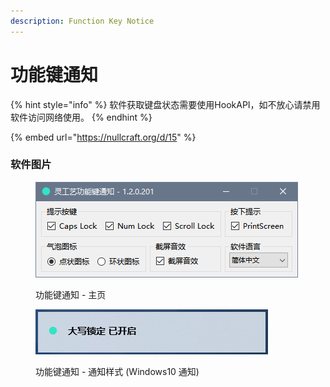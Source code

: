 ```yaml
---
description: Function Key Notice
---
```


# 功能键通知

{% hint style="info" %}
软件获取键盘状态需要使用HookAPI，如不放心请禁用软件访问网络使用。
{% endhint %}

{% embed url="https://nullcraft.org/d/15" %}

### 软件图片

<figure><img src="../../.gitbook/assets/function-key-notice_1.png" alt=""><figcaption><p>功能键通知 - 主页</p></figcaption></figure>

<figure><img src="../../.gitbook/assets/function-key-notice_2.png" alt=""><figcaption><p>功能键通知 - 通知样式 (Windows10 通知)</p></figcaption></figure>
